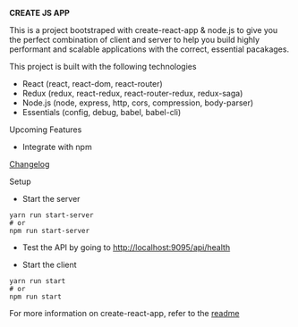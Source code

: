 **CREATE JS APP**

This is a project bootstraped with create-react-app & node.js to give you the perfect combination of client and server to help you build highly performant and scalable applications with the correct, essential pacakages.

This project is built with the following technologies
- React (react, react-dom, react-router)
- Redux (redux, react-redux, react-router-redux, redux-saga)
- Node.js (node, express, http, cors, compression, body-parser)
- Essentials (config, debug, babel, babel-cli)

Upcoming Features
- Integrate with npm

[Changelog](CHANGELOG.md)

Setup
- Start the server
```
yarn run start-server
# or
npm run start-server
```
- Test the API by going to [http://localhost:9095/api/health](http://localhost:9095/api/health)

- Start the client
```
yarn run start
# or 
npm run start
```

For more information on create-react-app, refer to the [readme](./README-CREATE-REACT-APP.md)
